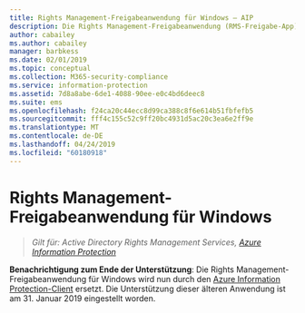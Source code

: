 ```yaml
---
title: Rights Management-Freigabeanwendung für Windows – AIP
description: Die Rights Management-Freigabeanwendung (RMS-Freigabe-App) für Windows wird nicht mehr unterstützt.
author: cabailey
ms.author: cabailey
manager: barbkess
ms.date: 02/01/2019
ms.topic: conceptual
ms.collection: M365-security-compliance
ms.service: information-protection
ms.assetid: 7d8a8abe-6de1-4088-90ee-e0c4bd6deec8
ms.suite: ems
ms.openlocfilehash: f24ca20c44ecc8d99ca388c8f6e614b51fbfefb5
ms.sourcegitcommit: fff4c155c52c9ff20bc4931d5ac20c3ea6e2ff9e
ms.translationtype: MT
ms.contentlocale: de-DE
ms.lasthandoff: 04/24/2019
ms.locfileid: "60180918"
---
```

# <a name="rights-management-sharing-application-for-windows"></a>Rights Management-Freigabeanwendung für Windows

>*Gilt für: Active Directory Rights Management Services, [Azure Information Protection](https://azure.microsoft.com/pricing/details/information-protection)*

**Benachrichtigung zum Ende der Unterstützung**: Die Rights Management-Freigabeanwendung für Windows wird nun durch den [Azure Information Protection-Client](aip-client.md) ersetzt. Die Unterstützung dieser älteren Anwendung ist am 31. Januar 2019 eingestellt worden.

